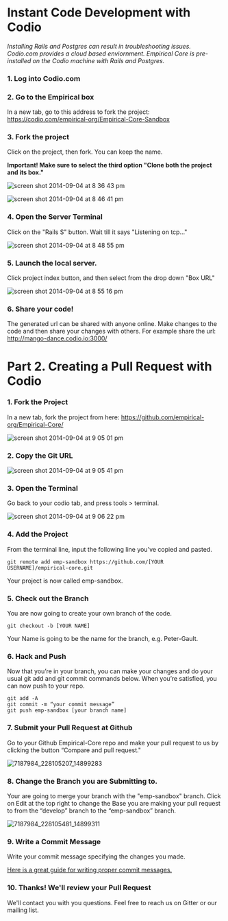 # Instant Code Development with Codio

*Installing Rails and Postgres can result in troubleshooting issues. Codio.com provides a cloud based enviornment. Empirical Core is pre-installed on the Codio machine with Rails and Postgres.*

### 1. Log into Codio.com

### 2. Go to the Empirical box

In a new tab, go to this address to fork the project: https://codio.com/empirical-org/Empirical-Core-Sandbox

### 3. Fork the project

 Click on the project, then fork. You can keep the name. 

**Important! Make sure to select the third option "Clone both the project and its box."**

![screen shot 2014-09-04 at 8 36 43 pm](https://cloud.githubusercontent.com/assets/3667179/4159841/33ee7d22-34ab-11e4-94dd-964238810ba0.png)

![screen shot 2014-09-04 at 8 46 41 pm](https://cloud.githubusercontent.com/assets/3667179/4159868/e49285ce-34ab-11e4-8886-e1388ec2f524.png)

### 4. Open the Server Terminal

Click on the "Rails S" button. Wait till it says "Listening on tcp…"

![screen shot 2014-09-04 at 8 48 55 pm](https://cloud.githubusercontent.com/assets/3667179/4159873/f24dee10-34ab-11e4-8da1-b78423ef54c6.png)

### 5. Launch the local server.

Click project index button, and then select from the drop down "Box URL"

![screen shot 2014-09-04 at 8 55 16 pm](https://cloud.githubusercontent.com/assets/3667179/4159886/2e34aea0-34ac-11e4-8c27-8cf529ca833a.png)

### 6. Share your code!

The generated url can be shared with anyone online. Make changes to the code and then share your changes with others. For example share the url: http://mango-dance.codio.io:3000/

# Part 2. Creating a Pull Request with Codio

### 1. Fork the Project

In a new tab, fork the project from here: https://github.com/empirical-org/Empirical-Core/

![screen shot 2014-09-04 at 9 05 01 pm](https://cloud.githubusercontent.com/assets/3667179/4159941/9b10046a-34ad-11e4-9027-98e6e63ed163.png)

### 2. Copy the Git URL

![screen shot 2014-09-04 at 9 05 41 pm](https://cloud.githubusercontent.com/assets/3667179/4159965/e21864d8-34ad-11e4-826d-a3004a1e59c0.png)

### 3. Open the Terminal

Go back to your codio tab, and press tools > terminal.

![screen shot 2014-09-04 at 9 06 22 pm](https://cloud.githubusercontent.com/assets/3667179/4159974/1707a2b2-34ae-11e4-8b1b-c80e0debc366.png)

### 4. Add the Project

From the terminal line, input the following line you've copied and pasted. 
```
git remote add emp-sandbox https://github.com/[YOUR USERNAME]/empirical-core.git   
```
Your project is now called emp-sandbox. 

### 5. Check out the Branch

You are now going to create your own branch of the code. 
```
git checkout -b [YOUR NAME]
```
Your Name is going to be the name for the branch, e.g. Peter-Gault. 

### 6. Hack and Push

Now that you’re in your branch, you can make your changes and do your usual git add and git commit commands below. When you’re satisfied, you can now push to your repo.
```
git add -A
git commit -m “your commit message”
git push emp-sandbox [your branch name]
```

### 7. Submit your Pull Request at Github

Go to your Github Empirical-Core repo and make your pull request to us by clicking the button “Compare and pull request."

![7187984_228105207_14899283](https://cloud.githubusercontent.com/assets/3667179/4160019/5b7defe0-34af-11e4-83d7-938e21f81de5.png)

### 8. Change the Branch you are Submitting to. 

Your are going to merge your branch with the "emp-sandbox" branch. Click on Edit at the top right to change the Base you are making your pull request to from the “develop” branch to the “emp-sandbox” branch. 

![7187984_228105481_14899311](https://cloud.githubusercontent.com/assets/3667179/4160038/0eae3cf0-34b0-11e4-8a57-35d8c41353c9.png)

### 9. Write a Commit Message

Write your commit message specifying the changes you made. 

[Here is a great guide for writing proper commit messages.](http://ablogaboutcode.com/2011/03/23/proper-git-commit-messages-and-an-elegant-git-history/)

### 10. Thanks! We'll review your Pull Request

We'll contact you with you questions. Feel free to reach us on Gitter or our mailing list. 
